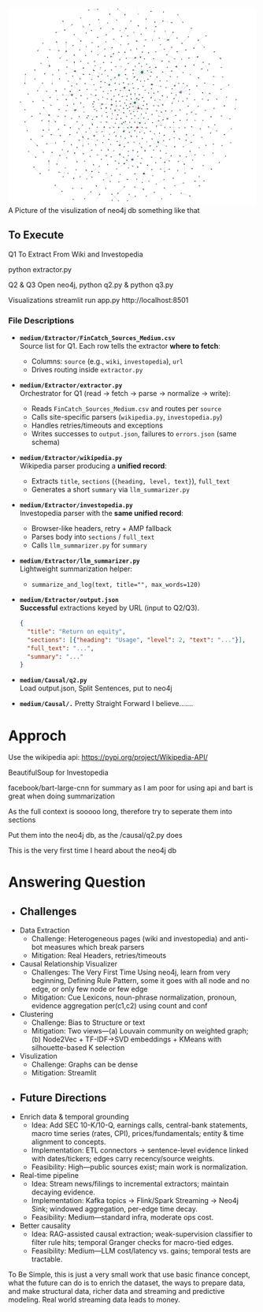 ![image](Graph.png)
A Picture of the visulization of neo4j db something like that

## To Execute
Q1 To Extract From Wiki and Investopedia

python extractor.py

Q2 & Q3
Open neo4j, python q2.py & python q3.py

Visualizations
streamlit run app.py
http://localhost:8501



### File Descriptions

- **`medium/Extractor/FinCatch_Sources_Medium.csv`**  
  Source list for Q1. Each row tells the extractor **where to fetch**:
  - Columns: `source` (e.g., `wiki`, `investopedia`), `url`
  - Drives routing inside `extractor.py`

- **`medium/Extractor/extractor.py`**  
  Orchestrator for Q1 (read → fetch → parse → normalize → write):
  - Reads `FinCatch_Sources_Medium.csv` and routes per `source`
  - Calls site-specific parsers (`wikipedia.py`, `investopedia.py`)
  - Handles retries/timeouts and exceptions
  - Writes successes to `output.json`, failures to `errors.json` (same schema)

- **`medium/Extractor/wikipedia.py`**  
  Wikipedia parser producing a **unified record**:
  - Extracts `title`, `sections` (`{heading, level, text}`), `full_text`
  - Generates a short `summary` via `llm_summarizer.py`

- **`medium/Extractor/investopedia.py`**  
  Investopedia parser with the **same unified record**:
  - Browser-like headers, retry + AMP fallback
  - Parses body into `sections` / `full_text`
  - Calls `llm_summarizer.py` for `summary`

- **`medium/Extractor/llm_summarizer.py`**  
  Lightweight summarization helper:
  - `summarize_and_log(text, title="", max_words=120)`

- **`medium/Extractor/output.json`**  
  **Successful** extractions keyed by URL (input to Q2/Q3).
  ```json
  {
    "title": "Return on equity",
    "sections": [{"heading": "Usage", "level": 2, "text": "..."}],
    "full_text": "...",
    "summary": "..."
  }

- **`medium/Causal/q2.py`**  
  Load output.json, Split Sentences, put to neo4j
- **`medium/Causal/.`**
  Pretty Straight Forward I believe.......


# Approch
Use the wikipedia api: https://pypi.org/project/Wikipedia-API/

BeautifulSoup for Investopedia

facebook/bart-large-cnn for summary as I am poor for using api and bart is great when doing summarization

As the full context is sooooo long, therefore try to seperate them into sections


Put them into the neo4j db, as the /causal/q2.py does

This is the very first time I heard about the neo4j db

# Answering Question
- ## Challenges
- Data Extraction
  - Challenge: Heterogeneous pages (wiki and investopedia) and anti-bot measures which break parsers
  - Mitigation: Real Headers, retries/timeouts
- Causal Relationship Visualizer
  - Challenges: The Very First Time Using neo4j, learn from very beginning, Defining Rule Pattern, some it goes with all
  node and no edge, or only few node or few edge
  - Mitigation: Cue Lexicons, noun-phrase normalization, pronoun, evidence aggregation per(c1,c2) using count and conf
- Clustering
  - Challenge: Bias to Structure or text
  - Mitigation: Two views—(a) Louvain community on weighted graph; (b) Node2Vec + TF-IDF→SVD embeddings + KMeans with silhouette-based K selection
- Visulization
  - Challenge: Graphs can be dense
  - Mitigation: Streamlit
- ## Future Directions
- Enrich data & temporal grounding
  - Idea: Add SEC 10-K/10-Q, earnings calls, central-bank statements, macro time series (rates, CPI), prices/fundamentals; entity & time alignment to concepts.
  - Implementation: ETL connectors → sentence-level evidence linked with dates/tickers; edges carry recency/source weights.
  - Feasibility: High—public sources exist; main work is normalization.
- Real-time pipeline
  - Idea: Stream news/filings to incremental extractors; maintain decaying evidence.
  - Implementation: Kafka topics → Flink/Spark Streaming → Neo4j Sink; windowed aggregation, per-edge time decay.
  - Feasibility: Medium—standard infra, moderate ops cost.
- Better causality
  - Idea: RAG-assisted causal extraction; weak-supervision classifier to filter rule hits; temporal Granger checks for macro-tied edges.
  - Feasibility: Medium—LLM cost/latency vs. gains; temporal tests are tractable.

To Be Simple, this is just a very small work that use basic finance concept, what the future can do is to enrich
the dataset, the ways to prepare data, and make structural data, richer data and streaming and predictive modeling.
Real world streaming data leads to money.